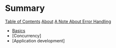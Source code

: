 # Summary

[Table of Contents](intro.md)
[About](about.md)
[A Note About Error Handling](error_handling_note.md)

- [Basics](basics.md)
- [Concurrency]
- [Application development]

